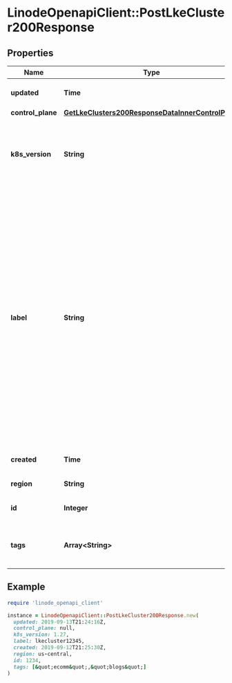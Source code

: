 # LinodeOpenapiClient::PostLkeCluster200Response

## Properties

| Name | Type | Description | Notes |
| ---- | ---- | ----------- | ----- |
| **updated** | **Time** | __Read-only__ When this Kubernetes cluster was updated. | [optional][readonly] |
| **control_plane** | [**GetLkeClusters200ResponseDataInnerControlPlane**](GetLkeClusters200ResponseDataInnerControlPlane.md) |  | [optional] |
| **k8s_version** | **String** | __Filterable__ The desired Kubernetes version for this Kubernetes cluster in the format of &amp;lt;major&amp;gt;.&amp;lt;minor&amp;gt;, and the latest supported patch version will be deployed. | [optional] |
| **label** | **String** | __Filterable__ This Kubernetes cluster&#39;s unique label for display purposes only. Labels have the following constraints:    - UTF-8 characters will be returned by the API using escape sequences of their Unicode code points. For example, the Japanese character _か_ is 3 bytes in UTF-8 (&#x60;0xE382AB&#x60;). Its Unicode code point is 2 bytes (&#x60;0x30AB&#x60;). APIv4 supports this character and the API will return it as the escape sequence using six 1 byte characters which represent 2 bytes of Unicode code point (&#x60;\&quot;\\u30ab\&quot;&#x60;).    - 4 byte UTF-8 characters are not supported.    - If the label is entirely composed of UTF-8 characters, the API response will return the code points using up to 193 1 byte characters. | [optional] |
| **created** | **Time** | __Read-only__ When this Kubernetes cluster was created. | [optional][readonly] |
| **region** | **String** | __Filterable__ This Kubernetes cluster&#39;s location. | [optional] |
| **id** | **Integer** | __Read-only__ This Kubernetes cluster&#39;s unique ID. | [optional][readonly] |
| **tags** | **Array&lt;String&gt;** | __Filterable__ An array of tags applied to the Kubernetes cluster. Tags are for organizational purposes only. | [optional] |

## Example

```ruby
require 'linode_openapi_client'

instance = LinodeOpenapiClient::PostLkeCluster200Response.new(
  updated: 2019-09-13T21:24:16Z,
  control_plane: null,
  k8s_version: 1.27,
  label: lkecluster12345,
  created: 2019-09-12T21:25:30Z,
  region: us-central,
  id: 1234,
  tags: [&quot;ecomm&quot;,&quot;blogs&quot;]
)
```

